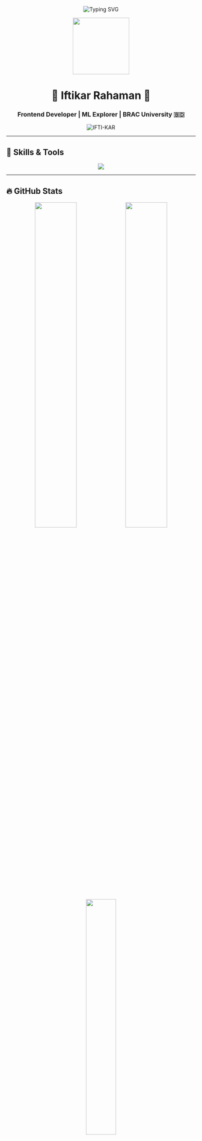 <!-- Typing Header -->
<p align="center">
  <img src="https://readme-typing-svg.demolab.com?font=Fira+Code&duration=3000&pause=1000&center=true&vCenter=true&width=435&lines=Hi+%F0%9F%91%8B%2C+I'm+Iftikar+Rahaman!;Frontend+Dev+%7C+CS+Student+%7C+ML+Explorer;Welcome+to+my+GitHub+Universe+%F0%9F%9A%80" alt="Typing SVG" />
</p>

<!-- Profile Image (Optional) -->
<p align="center">
  <img src="https://media.giphy.com/media/M9gbBd9nbDrOTu1Mqx/giphy.gif" width="150" />
</p>

<!-- Header -->
<h1 align="center">🚀 Iftikar Rahaman 🚀</h1>
<h3 align="center">Frontend Developer | ML Explorer | BRAC University 🇧🇩</h3>

<p align="center">
  <img src="https://komarev.com/ghpvc/?username=IFTI-KAR&label=Profile%20views&color=blueviolet&style=flat" alt="IFTI-KAR" />
</p>

---

## 🧠 Skills & Tools

<p align="center">
  <img src="https://skillicons.dev/icons?i=js,react,tailwind,nodejs,express,mongodb,mysql,firebase,python,tensorflow,git,github,postman,vscode" />
</p>

---

## 🔥 GitHub Stats

<p align="center">
  <img src="https://github-readme-stats.vercel.app/api?username=IFTI-KAR&show_icons=true&theme=tokyonight" width="47%" />
  <img src="https://streak-stats.demolab.com?user=IFTI-KAR&theme=tokyonight" width="47%" />
</p>

<p align="center">
  <img src="https://github-readme-stats.vercel.app/api/top-langs/?username=IFTI-KAR&layout=compact&theme=tokyonight" width="40%" />
</p>

---

## 🚀 Featured Projects

| Name | Tech Stack | Description |
|------|------------|-------------|
| [JobStack](https://github.com/IFTI-KAR/JobStack) | React, Tailwind, Firebase | Modern job board with auth |
| [Doctor Appointment](https://github.com/IFTI-KAR/Doctor-appointment) | React | Doctor booking UI |
| [Dragon News](https://github.com/IFTI-KAR/Dragon-News-online-news-agency) | React, Auth | Category-based news portal |
| [DEVBoard](https://github.com/IFTI-KAR/DevBoard) | React | Task board UI |
| [Text to Speech](https://github.com/IFTI-KAR/Text_to_Speech) | Python | Speak text out loud |
| [Live Crypto Price](https://github.com/IFTI-KAR/live-crypto-price) | React, API | Live crypto prices |

---

## 🌐 Connect With Me

<p align="center">
  <a href="https://www.linkedin.com/in/iftikar-rahaman-115965256/" target="_blank">
    <img src="https://img.shields.io/badge/LinkedIn-blue?style=for-the-badge&logo=linkedin&logoColor=white" />
  </a>
  <a href="https://www.facebook.com/share/1CvrUiMG9y/" target="_blank">
    <img src="https://img.shields.io/badge/Facebook-1877F2?style=for-the-badge&logo=facebook&logoColor=white" />
  </a>
</p>

---

## 🎯 Bonus Animation (Modern)

<p align="center">
  <img src="https://readme-typing-svg.herokuapp.com?font=Fira+Code&duration=4000&pause=1000&center=true&vCenter=true&width=435&lines=Dream.+Build.+Code.;Make+Impact+with+Tech.;Open+Source+Forever+%F0%9F%9A%80" />
</p>

---

> 🌟 *Thanks for stopping by! Drop a ⭐ on any project you like!*
